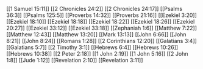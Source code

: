 [[1 Samuel 15:11]]
[[2 Chronicles 24:2]]
[[2 Chronicles 24:17]]
[[Psalms 36:3]]
[[Psalms 125:5]]
[[Proverbs 14:32]]
[[Proverbs 21:16]]
[[Ezekiel 3:20]]
[[Ezekiel 18:10]]
[[Ezekiel 18:18]]
[[Ezekiel 18:22]]
[[Ezekiel 18:26]]
[[Ezekiel 20:27]]
[[Ezekiel 33:12]]
[[Ezekiel 33:18]]
[[Zephaniah 1:6]]
[[Matthew 7:22]]
[[Matthew 12:43]]
[[Matthew 13:20]]
[[Mark 13:13]]
[[John 6:66]]
[[John 8:21]]
[[John 8:24]]
[[Romans 1:28]]
[[2 Corinthians 12:20]]
[[Galatians 3:4]]
[[Galatians 5:7]]
[[2 Timothy 3:1]]
[[Hebrews 6:4]]
[[Hebrews 10:26]]
[[Hebrews 10:38]]
[[2 Peter 2:18]]
[[1 John 2:19]]
[[1 John 5:16]]
[[2 John 1:8]]
[[Jude 1:12]]
[[Revelation 2:10]]
[[Revelation 3:11]]
